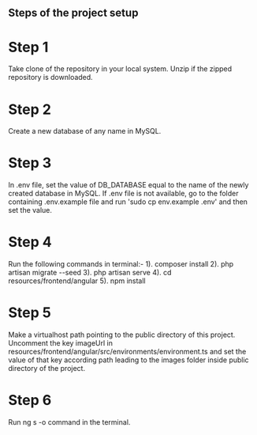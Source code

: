 ## Steps of the project setup

# Step 1 
Take clone of the repository in your local system. Unzip if the zipped repository is downloaded.

# Step 2
Create a new database of any name in MySQL.

# Step 3
In .env file, set the value of DB_DATABASE equal to the name of the newly created database in MySQL. If .env file is not available, go to the folder containing .env.example file and run 'sudo cp env.example .env' and then set the value.

# Step 4
Run the following commands in terminal:-
1). composer install
2). php artisan migrate --seed
3). php artisan serve
4). cd resources/frontend/angular
5). npm install

# Step 5
Make a virtualhost path pointing to the public directory of this project. Uncomment the key imageUrl in resources/frontend/angular/src/environments/environment.ts and set the value of that key according path leading to the images folder inside public directory of the project.

# Step 6
Run ng s -o command in the terminal.

